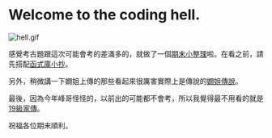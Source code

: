 # Welcome to the coding hell.

![hell.gif](https://media.giphy.com/media/Lopx9eUi34rbq/giphy.gif)

感覺考古題跟這次可能會考的差滿多的，就做了一個[期末小整理](期末重點小整理.md)啦。在看之前，請先搭配[函式庫小抄](函式庫小抄.md)。

另外，稍微講一下嫺姐上傳的那些看起來很厲害實際上是傳說的[嫺姐傳說](嫺姐傳說.md)。

最後，因為今年峰哥怪怪的，以前出的可能都不會考，所以我覺得最不用看的就是[19級家傳](19級家傳.md)。

祝福各位期末順利。
